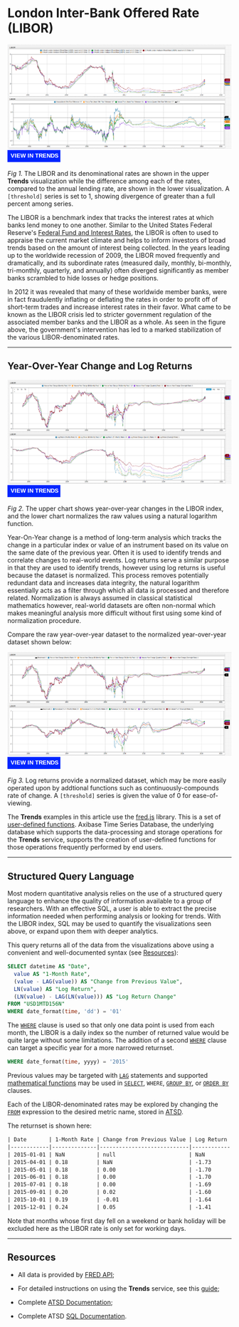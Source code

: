 # London Inter-Bank Offered Rate (LIBOR)

![](images/libor-title.png)
[![](images/button-new.png)](https://trends.axibase.com/8f97e6db#fullscreen)

*Fig 1.* The LIBOR and its denominational rates are shown in the upper **Trends** visualization while the difference among each of the rates, compared to the annual lending rate, are shown in the lower visualization. A `[threshold]` series is set to 1, showing divergence of greater than a full percent among series.

The LIBOR is a benchmark index that tracks the interest rates at which banks lend money to one another. Similar to the United States Federal Reserve's [Federal Fund and Interest Rates](../../Analysis/FedFund_FedInterest/README.md), the LIBOR is often to used to appraise the current market climate and helps to inform investors of broad trends based on the amount of interest being collected. In the years leading up to the worldwide recession of 2009, the LIBOR moved frequently and dramatically, and its subordinate rates (measured daily, monthly, bi-monthly, tri-monthly, quarterly, and annually) often diverged significantly as member banks scrambled to hide losses or hedge positions.

In 2012 it was revealed that many of these worldwide member banks, were in fact fraudulently inflating or deflating the rates in order to profit off of short-term trades and increase interest rates in their favor. What came to be known as the LIBOR crisis led to stricter government regulation of the associated member banks and the LIBOR as a whole. As seen in the figure above, the government's intervention has led to a marked stabilization of the various LIBOR-denominated rates.

---

## Year-Over-Year Change and Log Returns

![](images/yoy-log.png)
[![](images/button-new.png)](https://trends.axibase.com/ea89aea3#fullscreen)

*Fig 2.* The upper chart shows year-over-year changes in the LIBOR index, and the lower chart normalizes the raw values using a natural logarithm function.

Year-On-Year change is a method of long-term analysis which tracks the change in a particular index or value of an instrument based on its value on the same date of the previous year. Often it is used to identify trends and correlate changes to real-world events. Log returns serve a similar purpose in that they are used to identify trends, however using log returns is useful because the dataset is normalized. This process removes potentially redundant data and increases data integrity, the natural logarithm essentially acts as a filter through which all data is processed and therefore related. Normalization is always assumed in classical statistical mathematics however, real-world datasets are often non-normal which makes meaningful analysis more difficult without first using some kind of normalization procedure.

Compare the raw year-over-year dataset to the normalized year-over-year dataset shown below:

![](images/yoy-yoyn.png)
[![](images/button-new.png)](https://trends.axibase.com/a400eabf#fullscreen)

*Fig 3.* Log returns provide a normalized dataset, which may be more easily operated upon by addtional functions such as continuously-compounds rate of change. A `[threshold]` series is given the value of 0 for ease-of-viewing.

The **Trends** examples in this article use the [fred.js](https://github.com/axibase/atsd-use-cases/blob/master/how-to/shared/trends.md#fred-library) library. This is a set of [user-defined functions](https://github.com/axibase/atsd-use-cases/blob/master/how-to/shared/trends.md#user-defined-functions). Axibase Time Series Database, the underlying database which supports the data-processing and storage operations for the **Trends** service, supports the creation of user-defined functions for those operations frequently performed by end users.

---

## Structured Query Language

Most modern quantitative analysis relies on the use of a structured query language to enhance the quality of information available to a group of researchers. With an effective SQL, a user is able to extract the precise information needed when performing analysis or looking for trends. With the LIBOR index, SQL may be used to quantify the visualizations seen above, or expand upon them with deeper analytics.

This query returns all of the data from the visualizations above using a convenient and well-documented syntax (see [Resources](#resources)):

```sql
SELECT datetime AS "Date",
  value AS "1-Month Rate",
  (value - LAG(value)) AS "Change from Previous Value",
  LN(value) AS "Log Return",
  (LN(value) - LAG(LN(value))) AS "Log Return Change"
FROM "USD1MTD156N"
WHERE date_format(time, 'dd') = '01'
```

The [`WHERE`](https://github.com/axibase/atsd/tree/master/sql#where-clause) clause is used so that only one data point is used from each month, the LIBOR is a daily index so the number of returned value would be quite large without some limitations. The addition of a second [`WHERE`](https://github.com/axibase/atsd/tree/master/sql#where-clause) clause can target a specific year for a more narrowed returnset.

```sql
WHERE date_format(time, yyyy) = '2015'
```

Previous values may be targeted with [`LAG`](https://github.com/axibase/atsd/tree/master/sql#lag) statements and supported [mathematical functions](https://github.com/axibase/atsd/tree/master/sql#mathematical-functions) may be used in [`SELECT`](https://github.com/axibase/atsd/tree/master/sql#select-expression), `WHERE`, [`GROUP BY`](https://github.com/axibase/atsd/tree/master/sql#group-by-columns), or [`ORDER BY`](https://github.com/axibase/atsd/tree/master/sql#ordering) clauses.

Each of the LIBOR-denominated rates may be explored by changing the [`FROM`](https://github.com/axibase/atsd/tree/master/sql#select-expression) expression to the desired metric name, stored in [ATSD](https://axibase.com/products/axibase-time-series-database/).

The returnset is shown here:

```txt
| Date       | 1-Month Rate | Change from Previous Value | Log Return | Log Return Change |
|------------|--------------|----------------------------|------------|-------------------|
| 2015-01-01 | NaN          | null                       | NaN        | null              |
| 2015-04-01 | 0.18         | NaN                        | -1.73      | NaN               |
| 2015-05-01 | 0.18         | 0.00                       | -1.70      | 0.03              |
| 2015-06-01 | 0.18         | 0.00                       | -1.70      | 0.00              |
| 2015-07-01 | 0.18         | 0.00                       | -1.69      | 0.01              |
| 2015-09-01 | 0.20         | 0.02                       | -1.60      | 0.08              |
| 2015-10-01 | 0.19         | -0.01                      | -1.64      | -0.04             |
| 2015-12-01 | 0.24         | 0.05                       | -1.41      | 0.23              |
```

Note that months whose first day fell on a weekend or bank holiday will be excluded here as the LIBOR rate is only set for working days.

---

## Resources

* All data is provided by [FRED API](https://fred.stlouisfed.org/);

* For detailed instructions on using the **Trends** service, see this [guide](https://github.com/axibase/atsd-use-cases/blob/master/how-to/shared/trends.md#using-trends);

* Complete [ATSD Documentation](https://github.com/axibase/atsd/blob/master/README.md);

* Complete ATSD [SQL Documentation](https://github.com/axibase/atsd/tree/master/sql).

